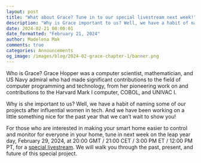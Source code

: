 ```yaml
---
layout: post
title: "What about Grace? Tune in to our special livestream next week!"
description: "Why is Grace important to us? Well, we have a habit of naming our projects after influential women in tech. And we have been working on a little something special and can’t wait to show you!"
date: 2024-02-21 00:00:01
date_formatted: "February 21, 2024"
author: Madelena Mak
comments: true
categories: Announcements
og_image: /images/blog/2024-02-grace-chapter-1/banner.png
---
```


Who is Grace? Grace Hopper was a computer scientist, mathematician, and US Navy admiral who had made significant contributions to the field of computer programming and technology, from her pioneering work on and contributions to the Harvard Mark I computer, COBOL, and UNIVAC I.

<lite-youtube videoid="XyBy0ckkiDU" videotitle="What about Grace? - Chapter 1"></lite-youtube>

Why is she important to us? Well, we have a habit of naming some of our projects after influential women in tech. And we have been working on a little something nice for the past year that we can’t wait to show you!

For those who are interested in making your smart home easier to control and monitor for everyone in your home, tune in next week on the leap year day, February 29, 2024, at 20:00 GMT / 21:00 CET / 3:00 PM ET / 12:00 PM PT, for a [special livestream](https://www.youtube.com/live/XyBy0ckkiDU). We will walk you through the past, present, and future of this special project.
